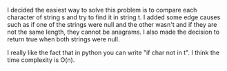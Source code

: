 I decided the easiest way to solve this problem is to compare each character of string s and try to find it in string t. I added some edge causes such as if one of the strings were null and the other wasn't and if they are not the same length, they cannot be anagrams. I also made the decision to return true when both strings were null. 

I really like the fact that in python you can write "if char not in t". I think the time complexity is O(n).
